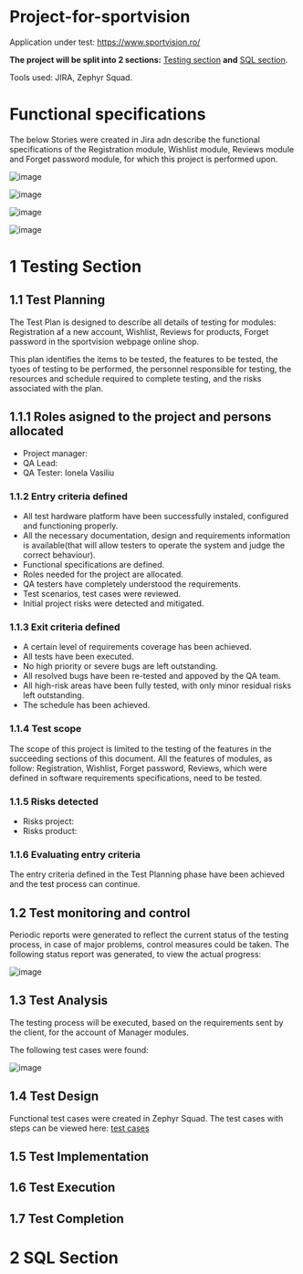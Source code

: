 # Project-for-sportvision
Application under test: https://www.sportvision.ro/

**The project will be split into 2 sections:** [Testing section](https://github.com/VasiliuIonela/Project-for-sportvision/blob/main/README.md#1-testing-section) **and** [SQL section](https://github.com/VasiliuIonela/Project-for-sportvision/blob/main/README.md#2-sql-section).

Tools used: JIRA, Zephyr Squad.

# Functional specifications

The below Stories were created in Jira adn describe the functional specifications of the Registration module, Wishlist module, Reviews module and Forget password module, for which this project is performed upon.

![image](https://github.com/VasiliuIonela/Project-for-sportvision/blob/main/story%20create%20account..jpeg)

![image](https://github.com/VasiliuIonela/Project-for-sportvision/blob/main/story%20access%20product%20reviews.jpeg)

![image](https://github.com/VasiliuIonela/Project-for-sportvision/blob/main/story%20create%20wishlist.jpeg)

![image](https://github.com/VasiliuIonela/Project-for-sportvision/blob/main/story%20reset%20password.jpeg)

# 1 Testing Section
## 1.1 Test Planning
The Test Plan is designed to describe all details of testing for modules: Registration af a new account, Wishlist, Reviews for products, Forget password in the sportvision webpage online shop.

This plan identifies the items to be tested, the features to be tested, the tyoes of testing to be performed, the personnel responsible for testing, the resources and schedule required to complete testing, and the risks associated with the plan.
## 1.1.1 Roles asigned to the project and persons allocated
* Project manager:
* QA Lead:
* QA Tester: Ionela Vasiliu
### 1.1.2 Entry criteria defined
* All test hardware platform have been successfully instaled, configured and functioning properly.
* All the necessary documentation, design and requirements information is available(that will allow testers to operate the system and judge the correct behaviour).
* Functional specifications are defined.
* Roles needed for the project are allocated.
* QA testers have completely understood the requirements.
* Test scenarios, test cases were reviewed.
* Initial project risks were detected and mitigated.
### 1.1.3 Exit criteria defined
* A certain level of requirements coverage has been achieved.
* All tests have been executed.
* No high priority or severe bugs are left outstanding.
* All resolved bugs have been re-tested and appoved by the QA team.
* All high-risk areas have been fully tested, with only minor residual risks left outstanding.
* The schedule has been achieved.
### 1.1.4 Test scope
 The scope of this project is limited to the testing of the features in the succeeding sections of this document. All the features of modules, as follow: Registration, Wishlist, Forget password, Reviews, which were defined in software requirements specifications, need to be tested.
### 1.1.5 Risks detected
* Risks project:
* Risks product:
### 1.1.6 Evaluating entry criteria
The entry criteria defined in the Test Planning phase have been achieved and the test process can continue.
## 1.2 Test monitoring and control
Periodic reports were generated to reflect the current status of the testing process, in case of major problems, control measures could be taken.
The following status report was generated, to view the actual progress:

![image](https://github.com/VasiliuIonela/Project-for-sportvision/blob/main/test%20metrics.jpeg)
## 1.3 Test Analysis
The testing process will be executed, based on the requirements sent by the client, for the account of Manager modules. 

The following test cases were found:

![image](https://github.com/VasiliuIonela/Project-for-sportvision/blob/main/test%20cases%20sportvision.jpeg)
## 1.4 Test Design
Functional test cases were created in Zephyr Squad.
The test cases with steps can be viewed here:
[test cases](https://github.com/VasiliuIonela/Project-for-sportvision/blob/main/Jira.pdf)

## 1.5 Test Implementation
## 1.6 Test Execution
## 1.7 Test Completion
# 2 SQL Section
